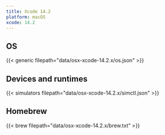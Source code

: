 ```yaml
---
title: Xcode 14.2
platform: macOS
xcode: 14.2
---
```

## OS

{{< generic filepath="data/osx-xcode-14.2.x/os.json" >}}


## Devices and runtimes

{{< simulators filepath="data/osx-xcode-14.2.x/simctl.json" >}}

## Homebrew

{{< brew filepath="data/osx-xcode-14.2.x/brew.txt" >}}
